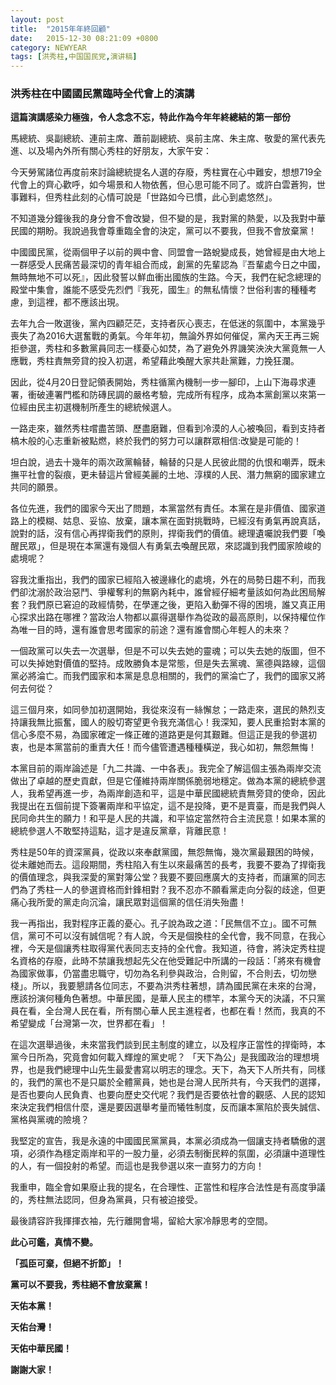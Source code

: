 ```yaml
---
layout: post
title:  "2015年年終回顧"
date:   2015-12-30 08:21:09 +0800
category: NEWYEAR
tags: [洪秀柱,中国国民党,演讲稿]
---
```

<h3>洪秀柱在中國國民黨臨時全代會上的演講</h3>

<p><strong>這篇演講感染力極強，令人念念不忘，特此作為今年年終總結的第一部份</strong></p>

<p>馬總統、吳副總統、連前主席、蕭前副總統、吳前主席、朱主席、敬愛的黨代表先進、以及場內外所有關心秀柱的好朋友，大家午安：</p>

<p>今天勞駕諸位再度前來討論總統提名人選的存廢，秀柱實在心中難安，想想719全代會上的齊心歡呼，如今場景和人物依舊，但心思可能不同了。或許白雲蒼狗，世事難料，但秀柱此刻的心情可說是「世路如今已慣，此心到處悠然」。</p>

<!--more-->
<p id='more'></p>

<p>不知道幾分鐘後我的身分會不會改變，但不變的是，我對黨的熱愛，以及我對中華民國的期盼。我說過我會尊重臨全會的決定，黨可以不要我，但我不會放棄黨！</p>

<p>中國國民黨，從兩個甲子以前的興中會、同盟會一路蛻變成長，她曾經是由大地上一群感受人民痛苦最深切的青年組合而成，創黨的先輩認為『吾輩處今日之中國，無時無地不可以死』，因此發誓以鮮血衝出國族的生路。今天，我們在紀念總理的殿堂中集會，誰能不感受先烈們『我死，國生』的無私情懷？世俗利害的種種考慮，到這裡，都不應該出現。</p>

<p>去年九合一敗選後，黨內四顧茫茫，支持者灰心喪志，在低迷的氛圍中，本黨幾乎喪失了為2016大選奮戰的勇氣。今年年初，無論外界如何催促，黨內天王再三婉拒參選，秀柱和多數黨員同志一樣憂心如焚，為了避免外界譏笑泱泱大黨竟無一人應戰，秀柱責無旁貸的投入初選，希望藉此喚醒大家共赴黨難，力挽狂瀾。</p>

<p>因此，從4月20日登記領表開始，秀柱循黨內機制一步一腳印，上山下海尋求連署，衝破連署門檻和防磚民調的嚴格考驗，完成所有程序，成為本黨創黨以來第一位經由民主初選機制所產生的總統候選人。</p>

<p>一路走來，雖然秀柱嚐盡苦頭、歷盡磨難，但看到冷漠的人心被喚回，看到支持者槁木般的心志重新被點燃，終於我們的努力可以讓群眾相信:改變是可能的！</p>

<p>坦白說，過去十幾年的兩次政黨輪替，輪替的只是人民彼此間的仇恨和嘲弄，既未撫平社會的裂痕，更未替這片曾經美麗的土地、淳樸的人民、潛力無窮的國家建立共同的願景。</p>

<p>各位先進，我們的國家今天出了問題，本黨當然有責任。本黨在是非價值、國家道路上的模糊、姑息、妥協、放棄，讓本黨在面對挑戰時，已經沒有勇氣再說真話，說對的話，沒有信心再捍衛我們的原則，捍衛我們的價值。總理遺囑說我們要「喚醒民眾」，但是現在本黨還有幾個人有勇氣去喚醒民眾，來認識到我們國家險峻的處境呢？</p>

<p>容我沈重指出，我們的國家已經陷入被邊緣化的處境，外在的局勢日趨不利，而我們卻沈溺於政治惡鬥、爭權奪利的無窮內耗中，誰曾經仔細考量該如何為此困局解套？我們原已窘迫的政經情勢，在學運之後，更陷入動彈不得的困境，誰又真正用心探求出路在哪裡？當政治人物都以贏得選舉作為從政的最高原則，以保持權位作為唯一目的時，還有誰會思考國家的前途？還有誰會關心年輕人的未來？</p>

<p>一個政黨可以失去一次選舉，但是不可以失去她的靈魂；可以失去她的版圖，但不可以失掉她對價值的堅持。成敗勝負本是常態，但是失去黨魂、黨德與路線，這個黨必將淪亡。而我們國家和本黨是息息相關的，我們的黨淪亡了，我們的國家又將何去何從？</p>

<p>這三個月來，如同參加初選開始，我從來沒有一絲懈怠；一路走來，選民的熱烈支持讓我無比振奮，國人的殷切寄望更令我充滿信心！我深知，要人民重拾對本黨的信心多麼不易，為國家確定一條正確的道路更是何其艱難。但這正是我的參選初衷，也是本黨當前的重責大任！而今儘管遭遇種種橫逆，我心如初，無怨無悔！</p>

<p>本黨目前的兩岸論述是「九二共識、一中各表」。我完全了解這個主張為兩岸交流做出了卓越的歷史貢獻，但是它僅維持兩岸關係脆弱地穩定。做為本黨的總統參選人，我希望再進一步，為兩岸創造和平，這是中華民國總統責無旁貸的使命，因此我提出在五個前提下簽署兩岸和平協定，這不是投降，更不是賣臺，而是我們與人民同命共生的願力！和平是人民的共識，和平協定當然符合主流民意！如果本黨的總統參選人不敢堅持這點，這才是違反黨章，背離民意！</p>

<p>秀柱是50年的資深黨員，從政以來奉獻黨國，無怨無悔，幾次黨最艱困的時候，從未離她而去。這段期間，秀柱陷入有生以來最痛苦的長考，我要不要為了捍衛我的價值理念，與我深愛的黨對簿公堂？我要不要回應廣大的支持者，而讓黨的同志們為了秀柱一人的參選資格而針鋒相對？我不忍亦不願看黨走向分裂的歧途，但更痛心我所愛的黨走向沉淪，讓民眾對這個黨的信任消失殆盡！</p>

<p>我一再指出，我對程序正義的憂心。孔子說為政之道：「民無信不立」。國不可無信，黨可不可以沒有誠信呢？有人說，今天是個換柱的全代會，我不同意，在我心裡，今天是個讓秀柱取得黨代表同志支持的全代會。我知道，待會，將決定秀柱提名資格的存廢，此時不禁讓我想起先父在他受難記中所講的一段話：「將來有機會為國家做事，仍當盡忠職守，切勿為名利參與政治，合則留，不合則去，切勿戀棧」。所以，我要懇請各位同志，不要為洪秀柱著想，請為國民黨在未來的台灣，應該扮演何種角色著想。中華民國，是華人民主的標竿，本黨今天的決議，不只黨員在看，全台灣人民在看，所有關心華人民主進程者，也都在看！然而，我真的不希望變成「台灣第一次，世界都在看」！</p>

<p>在這次選舉過後，未來當我們談到民主制度的建立，以及程序正當性的捍衛時，本黨今日所為，究竟會如何載入輝煌的黨史呢？ 「天下為公」是我國政治的理想境界，也是我們總理中山先生最愛書寫以明志的理念。天下，為天下人所共有，同樣的，我們的黨也不是只屬於全體黨員，她也是台灣人民所共有，今天我們的選擇，是否也要向人民負責、也要向歷史交代呢？我們是否要依社會的觀感、人民的認知來決定我們相信什麼，還是要因選舉考量而犧牲制度，反而讓本黨陷於喪失誠信、黨格與黨魂的險境？</p>

<p>我堅定的宣告，我是永遠的中國國民黨黨員，本黨必須成為一個讓支持者驕傲的選項，必須作為穩定兩岸和平的一股力量，必須去制衡民粹的氛圍，必須讓中道理性的人，有一個投射的希望。而這也是我參選以來一直努力的方向！</p>

<p>我重申，臨全會如果廢止我的提名，在合理性、正當性和程序合法性是有高度爭議的，秀柱無法認同，但身為黨員，只有被迫接受。</p>

<p>最後請容許我揮揮衣袖，先行離開會場，留給大家冷靜思考的空間。</p>

<p><strong>此心可鑑，真情不變。</strong></p>

<p><strong>「孤臣可棄，但絕不折節」！</strong></p>

<p><strong>黨可以不要我，秀柱絕不會放棄黨！</strong></p>

<p><strong>天佑本黨！</strong></p>

<p><strong>天佑台灣！</strong></p>

<p><strong>天佑中華民國！</strong></p>

<p><strong>謝謝大家！</strong></p>

